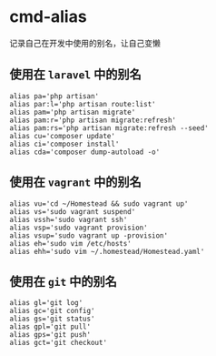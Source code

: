 # cmd-alias
记录自己在开发中使用的别名，让自己变懒

## 使用在 `laravel` 中的别名
```shell
alias pa='php artisan'
alias par:l='php artisan route:list'
alias pam='php artisan migrate'
alias pam:r='php artisan migrate:refresh'
alias pam:rs='php artisan migrate:refresh --seed'
alias cu='composer update'
alias ci='composer install'
alias cda='composer dump-autoload -o'
```

## 使用在 `vagrant` 中的别名
```shell
alias vu='cd ~/Homestead && sudo vagrant up'
alias vs='sudo vagrant suspend'
alias vssh='sudo vagrant ssh'
alias vsp='sudo vagrant provision'
alias vsup='sudo vagrant up -provision'
alias eh='sudo vim /etc/hosts'
alias ehh='sudo vim ~/.homestead/Homestead.yaml'
```

## 使用在 `git` 中的别名
```shell
alias gl='git log'
alias gc='git config'
alias gs='git status'
alias gpl='git pull'
alias gps='git push'
alias gct='git checkout'
```
